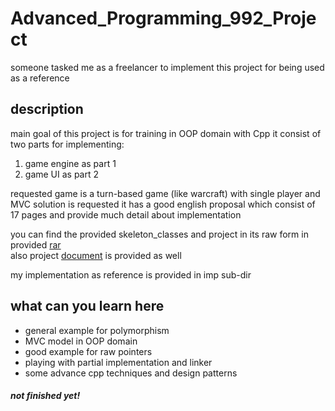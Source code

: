 # Advanced_Programming_992_Project

someone tasked me as a freelancer to implement this project for being used as a reference

## description
main goal of this project is for training in OOP domain with Cpp
it consist of two parts for implementing:
1. game engine as part 1
2. game UI as part 2

requested game is a turn-based game (like warcraft) with single player and MVC solution is requested
it has a good english proposal which consist of 17 pages and provide much detail about implementation

you can find the provided skeleton_classes and project in its raw form in provided <a href="https://github.com/nort3x/Generic/blob/main/ChamranUniversityCpp_Advanced_Programming_992_Project/Advanced_Programming_992_Project.rar">rar</a> <br/>
also project <a href="https://github.com/nort3x/Generic/blob/main/ChamranUniversityCpp_Advanced_Programming_992_Project/FinalProjectDescription.pdf">document</a> is provided as well<br/>

my implementation as reference is provided in imp sub-dir

## what can you learn here

+ general example for polymorphism
+ MVC model in OOP domain
+ good example for raw pointers
+ playing with partial implementation and linker
+ some advance cpp techniques and design patterns 

##### not finished yet!
